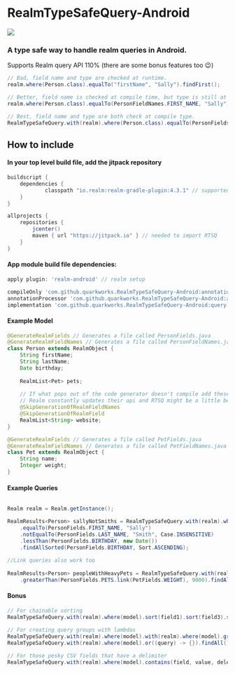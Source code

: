 # RealmTypeSafeQuery-Android
[![](https://jitpack.io/v/QuarkWorks/RealmTypeSafeQuery-Android.svg)](https://jitpack.io/#QuarkWorks/RealmTypeSafeQuery-Android)


### A type safe way to handle realm queries in Android.
Supports Realm query API 110% (there are some bonus features too 😉)
```java
// Bad, field name and type are checked at runtime.
realm.where(Person.class).equalTo("firstName", "Sally").findFirst();

// Better, field name is checked at compile time, but type is still at runtime.
realm.where(Person.class).equalTo(PersonFieldNames.FIRST_NAME, "Sally").findFirst();

// Best, field name and type are both check at compile type.
RealmTypeSafeQuery.with(realm).where(Person.class).equalTo(PersonFields.FIRST_NAME, "Sally").findFirst();
```

## How to include

#### In your top level build file, add the jitpack repository
```groovy
buildscript {
    dependencies {
            classpath "io.realm:realm-gradle-plugin:4.3.1" // supported version of realm
    }
}

allprojects {
    repositories {
        jcenter()
        maven { url "https://jitpack.io" } // needed to import RTSQ
    }
}
```

#### App module build file dependencies:
```groovy
apply plugin: 'realm-android' // realm setup

compileOnly 'com.github.quarkworks.RealmTypeSafeQuery-Android:annotations:{{version_number}}' // annotations
annotationProcessor 'com.github.quarkworks.RealmTypeSafeQuery-Android:annotationprocessor:{{version_number}}' // annotation processor
implementation 'com.github.quarkworks.RealmTypeSafeQuery-Android:query:{{version_number}}'  // query dsl
```

#### Example Model
```java
@GenerateRealmFields // Generates a file called PersonFields.java
@GenerateRealmFieldNames // Generates a file called PersonFieldNames.java
class Person extends RealmObject {
    String firstName;
    String lastName;
    Date birthday;
    
    RealmList<Pet> pets;
    
    // If what pops out of the code generator doesn't compile add these annotations
    // Realm constantly updates their api and RTSQ might be a little behind
    @SkipGenerationOfRealmFieldNames
    @SkipGenerationOfRealmField  
    RealmList<String> website;
}

@GenerateRealmFields // Generates a file called PetFields.java
@GenerateRealmFieldNames // Generates a file called PetFieldNames.java
class Pet extends RealmObject {
    String name;
    Integer weight;
}
```

#### Example Queries

```java

Realm realm = Realm.getInstance();

RealmResults<Person> sallyNotSmiths = RealmTypeSafeQuery.with(realm).where(Person.class)
    .equalTo(PersonFields.FIRST_NAME, "Sally")
    .notEqualTo(PersonFields.LAST_NAME, "Smith", Case.INSENSITIVE)
    .lessThan(PersonFields.BIRTHDAY, new Date())
    .findAllSorted(PersonFields.BIRTHDAY, Sort.ASCENDING);
    
//Link queries also work too
 
RealmResults<Person> peopleWithHeavyPets = RealmTypeSafeQuery.with(realm).where(Person.class)
    .greaterThan(PersonFields.PETS.link(PetFields.WEIGHT), 9000).findAll();
```

#### Bonus
 
```java
// For chainable sorting 
RealmTypeSafeQuery.with(realm).where(model).sort(field1).sort(field3).sort(field2).findAll();

// For creating query groups with lambdas
RealmTypeSafeQuery.with(realm).where(model).with(realm).where(model).group((query) -> {}).findAll();
RealmTypeSafeQuery.with(realm).where(model).or((query) -> {}).findAll();
  
// For those pesky CSV fields that have a delimiter
RealmTypeSafeQuery.with(realm).where(model).contains(field, value, delemiter).findAll();  
```

